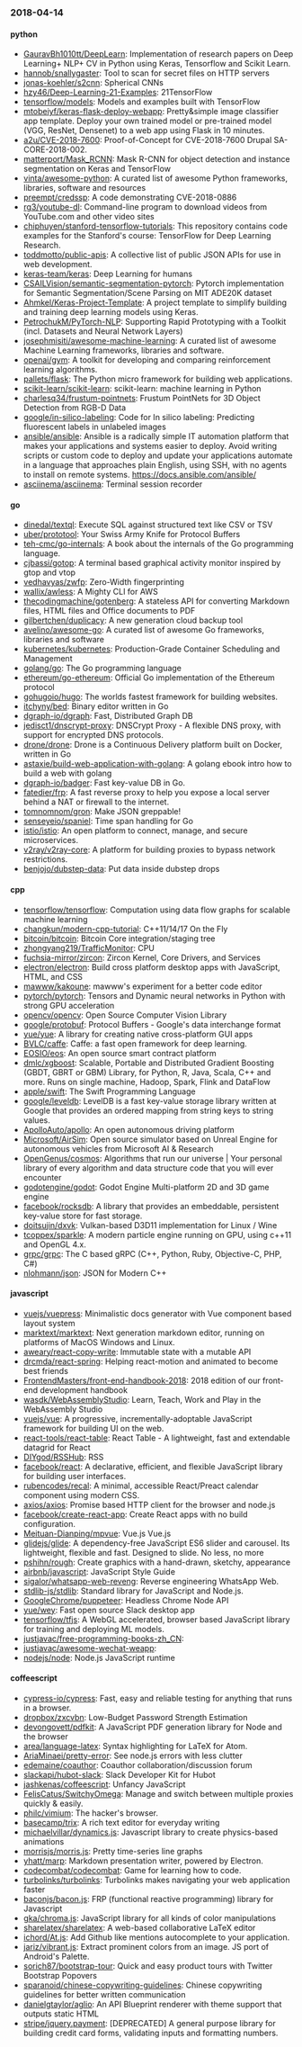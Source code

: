 ### 2018-04-14

#### python
* [GauravBh1010tt/DeepLearn](https://github.com/GauravBh1010tt/DeepLearn): Implementation of research papers on Deep Learning+ NLP+ CV in Python using Keras, Tensorflow and Scikit Learn.
* [hannob/snallygaster](https://github.com/hannob/snallygaster): Tool to scan for secret files on HTTP servers
* [jonas-koehler/s2cnn](https://github.com/jonas-koehler/s2cnn): Spherical CNNs
* [hzy46/Deep-Learning-21-Examples](https://github.com/hzy46/Deep-Learning-21-Examples): 21TensorFlow
* [tensorflow/models](https://github.com/tensorflow/models): Models and examples built with TensorFlow
* [mtobeiyf/keras-flask-deploy-webapp](https://github.com/mtobeiyf/keras-flask-deploy-webapp):  Pretty&simple image classifier app template. Deploy your own trained model or pre-trained model (VGG, ResNet, Densenet) to a web app using Flask in 10 minutes.
* [a2u/CVE-2018-7600](https://github.com/a2u/CVE-2018-7600): Proof-of-Concept for CVE-2018-7600 Drupal SA-CORE-2018-002.
* [matterport/Mask_RCNN](https://github.com/matterport/Mask_RCNN): Mask R-CNN for object detection and instance segmentation on Keras and TensorFlow
* [vinta/awesome-python](https://github.com/vinta/awesome-python): A curated list of awesome Python frameworks, libraries, software and resources
* [preempt/credssp](https://github.com/preempt/credssp): A code demonstrating CVE-2018-0886
* [rg3/youtube-dl](https://github.com/rg3/youtube-dl): Command-line program to download videos from YouTube.com and other video sites
* [chiphuyen/stanford-tensorflow-tutorials](https://github.com/chiphuyen/stanford-tensorflow-tutorials): This repository contains code examples for the Stanford's course: TensorFlow for Deep Learning Research.
* [toddmotto/public-apis](https://github.com/toddmotto/public-apis): A collective list of public JSON APIs for use in web development.
* [keras-team/keras](https://github.com/keras-team/keras): Deep Learning for humans
* [CSAILVision/semantic-segmentation-pytorch](https://github.com/CSAILVision/semantic-segmentation-pytorch): Pytorch implementation for Semantic Segmentation/Scene Parsing on MIT ADE20K dataset
* [Ahmkel/Keras-Project-Template](https://github.com/Ahmkel/Keras-Project-Template): A project template to simplify building and training deep learning models using Keras.
* [PetrochukM/PyTorch-NLP](https://github.com/PetrochukM/PyTorch-NLP): Supporting Rapid Prototyping with a Toolkit (incl. Datasets and Neural Network Layers)
* [josephmisiti/awesome-machine-learning](https://github.com/josephmisiti/awesome-machine-learning): A curated list of awesome Machine Learning frameworks, libraries and software.
* [openai/gym](https://github.com/openai/gym): A toolkit for developing and comparing reinforcement learning algorithms.
* [pallets/flask](https://github.com/pallets/flask): The Python micro framework for building web applications.
* [scikit-learn/scikit-learn](https://github.com/scikit-learn/scikit-learn): scikit-learn: machine learning in Python
* [charlesq34/frustum-pointnets](https://github.com/charlesq34/frustum-pointnets): Frustum PointNets for 3D Object Detection from RGB-D Data
* [google/in-silico-labeling](https://github.com/google/in-silico-labeling): Code for In silico labeling: Predicting fluorescent labels in unlabeled images
* [ansible/ansible](https://github.com/ansible/ansible): Ansible is a radically simple IT automation platform that makes your applications and systems easier to deploy. Avoid writing scripts or custom code to deploy and update your applications  automate in a language that approaches plain English, using SSH, with no agents to install on remote systems. https://docs.ansible.com/ansible/
* [asciinema/asciinema](https://github.com/asciinema/asciinema): Terminal session recorder 

#### go
* [dinedal/textql](https://github.com/dinedal/textql): Execute SQL against structured text like CSV or TSV
* [uber/prototool](https://github.com/uber/prototool): Your Swiss Army Knife for Protocol Buffers
* [teh-cmc/go-internals](https://github.com/teh-cmc/go-internals): A book about the internals of the Go programming language.
* [cjbassi/gotop](https://github.com/cjbassi/gotop): A terminal based graphical activity monitor inspired by gtop and vtop
* [vedhavyas/zwfp](https://github.com/vedhavyas/zwfp): Zero-Width fingerprinting
* [wallix/awless](https://github.com/wallix/awless): A Mighty CLI for AWS
* [thecodingmachine/gotenberg](https://github.com/thecodingmachine/gotenberg):  A stateless API for converting Markdown files, HTML files and Office documents to PDF
* [gilbertchen/duplicacy](https://github.com/gilbertchen/duplicacy): A new generation cloud backup tool
* [avelino/awesome-go](https://github.com/avelino/awesome-go): A curated list of awesome Go frameworks, libraries and software
* [kubernetes/kubernetes](https://github.com/kubernetes/kubernetes): Production-Grade Container Scheduling and Management
* [golang/go](https://github.com/golang/go): The Go programming language
* [ethereum/go-ethereum](https://github.com/ethereum/go-ethereum): Official Go implementation of the Ethereum protocol
* [gohugoio/hugo](https://github.com/gohugoio/hugo): The worlds fastest framework for building websites.
* [itchyny/bed](https://github.com/itchyny/bed): Binary editor written in Go
* [dgraph-io/dgraph](https://github.com/dgraph-io/dgraph): Fast, Distributed Graph DB
* [jedisct1/dnscrypt-proxy](https://github.com/jedisct1/dnscrypt-proxy): DNSCrypt Proxy - A flexible DNS proxy, with support for encrypted DNS protocols.
* [drone/drone](https://github.com/drone/drone): Drone is a Continuous Delivery platform built on Docker, written in Go
* [astaxie/build-web-application-with-golang](https://github.com/astaxie/build-web-application-with-golang): A golang ebook intro how to build a web with golang
* [dgraph-io/badger](https://github.com/dgraph-io/badger): Fast key-value DB in Go.
* [fatedier/frp](https://github.com/fatedier/frp): A fast reverse proxy to help you expose a local server behind a NAT or firewall to the internet.
* [tomnomnom/gron](https://github.com/tomnomnom/gron): Make JSON greppable!
* [senseyeio/spaniel](https://github.com/senseyeio/spaniel): Time span handling for Go
* [istio/istio](https://github.com/istio/istio): An open platform to connect, manage, and secure microservices.
* [v2ray/v2ray-core](https://github.com/v2ray/v2ray-core): A platform for building proxies to bypass network restrictions.
* [benjojo/dubstep-data](https://github.com/benjojo/dubstep-data): Put data inside dubstep drops

#### cpp
* [tensorflow/tensorflow](https://github.com/tensorflow/tensorflow): Computation using data flow graphs for scalable machine learning
* [changkun/modern-cpp-tutorial](https://github.com/changkun/modern-cpp-tutorial):  C++11/14/17 On the Fly
* [bitcoin/bitcoin](https://github.com/bitcoin/bitcoin): Bitcoin Core integration/staging tree
* [zhongyang219/TrafficMonitor](https://github.com/zhongyang219/TrafficMonitor): CPU
* [fuchsia-mirror/zircon](https://github.com/fuchsia-mirror/zircon): Zircon Kernel, Core Drivers, and Services
* [electron/electron](https://github.com/electron/electron): Build cross platform desktop apps with JavaScript, HTML, and CSS
* [mawww/kakoune](https://github.com/mawww/kakoune): mawww's experiment for a better code editor
* [pytorch/pytorch](https://github.com/pytorch/pytorch): Tensors and Dynamic neural networks in Python with strong GPU acceleration
* [opencv/opencv](https://github.com/opencv/opencv): Open Source Computer Vision Library
* [google/protobuf](https://github.com/google/protobuf): Protocol Buffers - Google's data interchange format
* [yue/yue](https://github.com/yue/yue): A library for creating native cross-platform GUI apps
* [BVLC/caffe](https://github.com/BVLC/caffe): Caffe: a fast open framework for deep learning.
* [EOSIO/eos](https://github.com/EOSIO/eos): An open source smart contract platform
* [dmlc/xgboost](https://github.com/dmlc/xgboost): Scalable, Portable and Distributed Gradient Boosting (GBDT, GBRT or GBM) Library, for Python, R, Java, Scala, C++ and more. Runs on single machine, Hadoop, Spark, Flink and DataFlow
* [apple/swift](https://github.com/apple/swift): The Swift Programming Language
* [google/leveldb](https://github.com/google/leveldb): LevelDB is a fast key-value storage library written at Google that provides an ordered mapping from string keys to string values.
* [ApolloAuto/apollo](https://github.com/ApolloAuto/apollo): An open autonomous driving platform
* [Microsoft/AirSim](https://github.com/Microsoft/AirSim): Open source simulator based on Unreal Engine for autonomous vehicles from Microsoft AI & Research
* [OpenGenus/cosmos](https://github.com/OpenGenus/cosmos): Algorithms that run our universe | Your personal library of every algorithm and data structure code that you will ever encounter
* [godotengine/godot](https://github.com/godotengine/godot): Godot Engine  Multi-platform 2D and 3D game engine
* [facebook/rocksdb](https://github.com/facebook/rocksdb): A library that provides an embeddable, persistent key-value store for fast storage.
* [doitsujin/dxvk](https://github.com/doitsujin/dxvk): Vulkan-based D3D11 implementation for Linux / Wine
* [tcoppex/sparkle](https://github.com/tcoppex/sparkle): A modern particle engine running on GPU, using c++11 and OpenGL 4.x.
* [grpc/grpc](https://github.com/grpc/grpc): The C based gRPC (C++, Python, Ruby, Objective-C, PHP, C#)
* [nlohmann/json](https://github.com/nlohmann/json): JSON for Modern C++

#### javascript
* [vuejs/vuepress](https://github.com/vuejs/vuepress): Minimalistic docs generator with Vue component based layout system
* [marktext/marktext](https://github.com/marktext/marktext): Next generation markdown editor, running on platforms of MacOS Windows and Linux.
* [aweary/react-copy-write](https://github.com/aweary/react-copy-write):  Immutable state with a mutable API
* [drcmda/react-spring](https://github.com/drcmda/react-spring):  Helping react-motion and animated to become best friends
* [FrontendMasters/front-end-handbook-2018](https://github.com/FrontendMasters/front-end-handbook-2018): 2018 edition of our front-end development handbook
* [wasdk/WebAssemblyStudio](https://github.com/wasdk/WebAssemblyStudio): Learn, Teach, Work and Play in the WebAssembly Studio
* [vuejs/vue](https://github.com/vuejs/vue):  A progressive, incrementally-adoptable JavaScript framework for building UI on the web.
* [react-tools/react-table](https://github.com/react-tools/react-table): React Table - A lightweight, fast and extendable datagrid for React
* [DIYgod/RSSHub](https://github.com/DIYgod/RSSHub):   RSS 
* [facebook/react](https://github.com/facebook/react): A declarative, efficient, and flexible JavaScript library for building user interfaces.
* [rubencodes/recal](https://github.com/rubencodes/recal): A minimal, accessible React/Preact calendar component using modern CSS.
* [axios/axios](https://github.com/axios/axios): Promise based HTTP client for the browser and node.js
* [facebook/create-react-app](https://github.com/facebook/create-react-app): Create React apps with no build configuration.
* [Meituan-Dianping/mpvue](https://github.com/Meituan-Dianping/mpvue):  Vue.js  Vue.js 
* [glidejs/glide](https://github.com/glidejs/glide): A dependency-free JavaScript ES6 slider and carousel. Its lightweight, flexible and fast. Designed to slide. No less, no more
* [pshihn/rough](https://github.com/pshihn/rough): Create graphics with a hand-drawn, sketchy, appearance
* [airbnb/javascript](https://github.com/airbnb/javascript): JavaScript Style Guide
* [sigalor/whatsapp-web-reveng](https://github.com/sigalor/whatsapp-web-reveng): Reverse engineering WhatsApp Web.
* [stdlib-js/stdlib](https://github.com/stdlib-js/stdlib):  Standard library for JavaScript and Node.js. 
* [GoogleChrome/puppeteer](https://github.com/GoogleChrome/puppeteer): Headless Chrome Node API
* [yue/wey](https://github.com/yue/wey): Fast open source Slack desktop app
* [tensorflow/tfjs](https://github.com/tensorflow/tfjs): A WebGL accelerated, browser based JavaScript library for training and deploying ML models.
* [justjavac/free-programming-books-zh_CN](https://github.com/justjavac/free-programming-books-zh_CN):  
* [justjavac/awesome-wechat-weapp](https://github.com/justjavac/awesome-wechat-weapp):  
* [nodejs/node](https://github.com/nodejs/node): Node.js JavaScript runtime 

#### coffeescript
* [cypress-io/cypress](https://github.com/cypress-io/cypress): Fast, easy and reliable testing for anything that runs in a browser.
* [dropbox/zxcvbn](https://github.com/dropbox/zxcvbn): Low-Budget Password Strength Estimation
* [devongovett/pdfkit](https://github.com/devongovett/pdfkit): A JavaScript PDF generation library for Node and the browser
* [area/language-latex](https://github.com/area/language-latex): Syntax highlighting for LaTeX for Atom.
* [AriaMinaei/pretty-error](https://github.com/AriaMinaei/pretty-error): See node.js errors with less clutter
* [edemaine/coauthor](https://github.com/edemaine/coauthor): Coauthor collaboration/discussion forum
* [slackapi/hubot-slack](https://github.com/slackapi/hubot-slack): Slack Developer Kit for Hubot
* [jashkenas/coffeescript](https://github.com/jashkenas/coffeescript): Unfancy JavaScript
* [FelisCatus/SwitchyOmega](https://github.com/FelisCatus/SwitchyOmega): Manage and switch between multiple proxies quickly & easily.
* [philc/vimium](https://github.com/philc/vimium): The hacker's browser.
* [basecamp/trix](https://github.com/basecamp/trix): A rich text editor for everyday writing
* [michaelvillar/dynamics.js](https://github.com/michaelvillar/dynamics.js): Javascript library to create physics-based animations
* [morrisjs/morris.js](https://github.com/morrisjs/morris.js): Pretty time-series line graphs
* [yhatt/marp](https://github.com/yhatt/marp): Markdown presentation writer, powered by Electron.
* [codecombat/codecombat](https://github.com/codecombat/codecombat): Game for learning how to code.
* [turbolinks/turbolinks](https://github.com/turbolinks/turbolinks): Turbolinks makes navigating your web application faster
* [baconjs/bacon.js](https://github.com/baconjs/bacon.js): FRP (functional reactive programming) library for Javascript
* [gka/chroma.js](https://github.com/gka/chroma.js): JavaScript library for all kinds of color manipulations
* [sharelatex/sharelatex](https://github.com/sharelatex/sharelatex): A web-based collaborative LaTeX editor
* [ichord/At.js](https://github.com/ichord/At.js): Add Github like mentions autocomplete to your application.
* [jariz/vibrant.js](https://github.com/jariz/vibrant.js): Extract prominent colors from an image. JS port of Android's Palette.
* [sorich87/bootstrap-tour](https://github.com/sorich87/bootstrap-tour): Quick and easy product tours with Twitter Bootstrap Popovers
* [sparanoid/chinese-copywriting-guidelines](https://github.com/sparanoid/chinese-copywriting-guidelines): Chinese copywriting guidelines for better written communication
* [danielgtaylor/aglio](https://github.com/danielgtaylor/aglio): An API Blueprint renderer with theme support that outputs static HTML
* [stripe/jquery.payment](https://github.com/stripe/jquery.payment): [DEPRECATED] A general purpose library for building credit card forms, validating inputs and formatting numbers.
